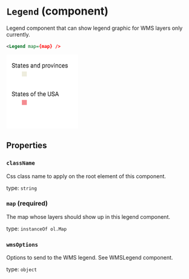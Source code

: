 `Legend` (component)
====================

Legend component that can show legend graphic for WMS layers only currently.

```xml
<Legend map={map} />
```

![Legend](../Legend.png)

Properties
----------

### `className`

Css class name to apply on the root element of this component.

type: `string`



### `map` (required)

The map whose layers should show up in this legend component.

type: `instanceOf ol.Map`


### `wmsOptions`

Options to send to the WMS legend. See WMSLegend component.

type: `object`

